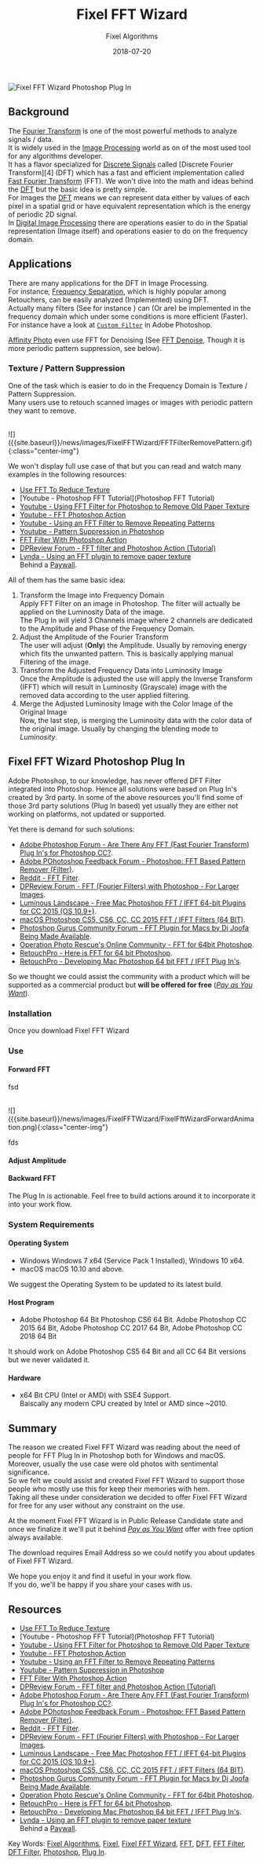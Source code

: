 ﻿---
title: 'Fixel FFT Wizard'
date: 	2018-07-20
author: Fixel Algorithms
layout: post
class:  news
hidden: true
---
![Fixel FFT Wizard Photoshop Plug In][01]

## Background

The [Fourier Transform][02] is one of the most powerful methods to analyze signals / data.  
It is widely used in the [Image Processing][03] world as on of the most used tool for any algorithms developer.  
It has a flavor specialized for [Discrete Signals](https://en.wikipedia.org/wiki/Discrete_time_and_continuous_time) called [Discrete Fourier Transform][4] (DFT) which has a fast and efficient implementation called [Fast Fourier Transform][05] (FFT). 
We won't dive into the math and ideas behind the [DFT][04] but the basic idea is pretty simple.  
For images the [DFT][04] means we can represent data either by values of each pixel in a spatial grid or have equivalent representation which is the energy of periodic 2D signal.  
In [Digital Image Processing][03] there are operations easier to do in the Spatial representation (Image itself) and operations easier to do on the frequency domain.

## Applications

There are many applications for the DFT in Image Processing.  
For instance, [Frequency Separation](https://fstoppers.com/post-production/ultimate-guide-frequency-separation-technique-8699), which is highly popular among Retouchers, can be easily analyzed (Implemented) using DFT.  
Actually many filters (See for instance ) can (Or are) be implemented in the frequency domain which under some conditions is more efficient (Faster). For instance have a look at [`Custom Filter`](https://helpx.adobe.com/photoshop-elements/using/filters-1.html#custom_filters) in Adobe Photoshop.

[Affinity Photo](https://affinity.serif.com/en-us/photo/) even use FFT for Denoising (See [FFT Denoise](https://www.youtube.com/watch?v=6wfeMGwcF0c&t=6s), Though it is more periodic pattern suppression, see below).

### Texture / Pattern Suppression

One of the task which is easier to do in the Frequency Domain is Texture / Pattern Suppression.  
Many users use to retouch scanned images or images with periodic pattern they want to remove.  

<br>
![]({{site.baseurl}}/news/images/FixelFFTWizard/FFTFilterRemovePattern.gif){:class="center-img"}
<br>

We won't display full use case of that but you can read and watch many examples in the following resources:

 *  [Use FFT To Reduce Texture](http://www.tipsquirrel.com/use-fft-to-reduce-texture/)
 *  [Youtube - Photoshop FFT Tutorial](Photoshop FFT Tutorial)
 *  [Youtube - Using FFT Filter for Photoshop to Remove Old Paper Texture](https://www.youtube.com/watch?v=SUqsm9_iCbQ)
 *  [Youtube - FFT Photoshop Action](https://www.youtube.com/watch?v=3jeOsgM5NMs)
 *  [Youtube - Using an FFT Filter to Remove Repeating Patterns](https://www.youtube.com/watch?v=yyox358zIRw&t=232s)
 *  [Youtube - Pattern Suppression in Photoshop](https://www.youtube.com/watch?v=FDM4lEw65j0)
 *  [FFT Filter With Photoshop Action](http://www.skeller.ch/ps/fft_action.php)
 *  [DPReview Forum - FFT filter and Photoshop Action (Tutorial)](https://www.dpreview.com/forums/post/16172756)
 *  [Lynda - Using an FFT plugin to remove paper texture](https://www.lynda.com/Photoshop-tutorials/Using-FFT-plugin-remove-paper-texture/373087/385421-4.html)  
    Behind a [Paywall](https://en.wikipedia.org/wiki/Paywall).

All of them has the same basic idea:

 1. Transform the Image into Frequency Domain  
    Apply FFT Filter on an image in Photoshop. The filter will actually be applied on the Luminosity Data of the image.  
    The Plug In will yield 3 Channels image where 2 channels are dedicated to the Amplitude and Phase of the Frequency Domain.
 2. Adjust the Amplitude of the Fourier Transform  
    The user will adjust (**Only**) the Amplitude. Usually by removing energy which fits the unwanted pattern. This is basically applying manual Filtering of the image.
 3. Transform the Adjusted Frequency Data into Luminosity Image  
    Once the Amplitude is adjusted the use will apply the Inverse Transform (IFFT) which will result in Luminosity (Grayscale) image with the removed data according to the user applied filtering.
 4. Merge the Adjusted Luminosity Image with the Color Image of the Original Image  
    Now, the last step, is merging the Luminosity data with the color data of the original image. Usually by changing the blending mode to *Luminosity*.

## Fixel FFT Wizard Photoshop Plug In  

Adobe Photoshop, to our knowledge, has never offered DFT Filter integrated into Photoshop. Hence all solutions were based on Plug In's created by 3rd party.
In some of the above resources you'll find some of those 3rd party solutions (Plug In based) yet usually they are either not working on platforms, not updated or supported.

Yet there is demand for such solutions:

 *  [Adobe Photoshop Forum - Are There Any FFT (Fast Fourier Transform) Plug In's for Photoshop CC?](https://forums.adobe.com/thread/2198154).
 *  [Adobe POhotoshop Feedback Forum - Photoshop: FFT Based Pattern Remover (Filter)](https://feedback.photoshop.com/photoshop_family/topics/fft_based_pattern_remover_as_a_filter).
 *  [Reddit - FFT Filter](https://www.reddit.com/r/photoshop/comments/7npjwk/fftfilter/).
 *  [DPReview Forum - FFT (Fourier Filters) with Photoshop - For Larger Images](https://www.dpreview.com/forums/post/42187590).
 *  [Luminous Landscape - Free Mac Photoshop FFT / IFFT 64-bit Plugins for CC 2015 (OS 10.9+)](http://forum.luminous-landscape.com/index.php?topic=107038.0).
 *  [macOS Photoshop CS5, CS6, CC, CC 2015﻿ FFT / IFFT Filters (64 BIT)](http://djjoofa.com/download/fft_mac_ps_cc_2015).
 *  [Photoshop Gurus Community Forum - FFT Plugin for Macs by Dj Joofa Being Made Available](https://www.photoshopgurus.com/forum/threads/fft-plugin-for-macs-by-dj-joofa-being-made-available.56261/).
 *  [Operation Photo Rescue's Online Community - FFT for 64bit Photoshop](http://www.operationphotorescue.org/forum/index.php?topic=3108.0).
 *  [RetouchPro - Here is FFT for 64 bit Photoshop](https://www.retouchpro.com/forum/tools/software/32395).
 *  [RetouchPro - Developing Mac Photoshop 64 bit FFT / IFFT Plug In's](https://www.retouchpro.com/forum/tools/software/38446).

So we thought we could assist the community with a product which will be supported as a commercial product but **will be offered for free** ([*Pay as You Want*](https://en.wikipedia.org/wiki/Pay_what_you_want)).

### Installation

Once you download Fixel FFT Wizard 

### Use

#### Forward FFT

fsd

<br>
![]({{site.baseurl}}/news/images/FixelFFTWizard/FixelFftWizardForwardAnimation.png){:class="center-img"}
<br>

fds

#### Adjust Amplitude

#### Backward FFT



The Plug In is actionable. Feel free to build actions around it to incorporate it into your work flow.

### System Requirements

#### Operating System

 *  Windows
    Windows 7 x64 (Service Pack 1 Installed), Windows 10 x64.
 *  macOS
    macOS 10.10 and above.

We suggest the Operating System to be updated to its latest build.

#### Host Program

 *  Adobe Photoshop 64 Bit
    Photoshop CS6 64 Bit. Adobe Photoshop CC 2015 64 Bit, Adobe Photoshop CC 2017 64 Bit, Adobe Photoshop CC 2018 64 Bit

It should work on Adobe Photoshop CS5 64 Bit and all CC 64 Bit versions but we never validated it.

#### Hardware

 *  x64 Bit CPU (Intel or AMD) with SSE4 Support.  
    Baiscally any modern CPU created by Intel or AMD since ~2010.


## Summary

The reason we created Fixel FFT Wizard was reading about the need of people for FFT Plug In in Photoshop both for Windows and macOS.  
Moreover, usually the use case were old photos with sentimental significance.  
So we felt we could assist and created Fixel FFT Wizard to support those people who mostly use this for keep their memories with hem.  
Taking all these under consideration we decided to offer Fixel FFT Wizard for free for any user without any constraint on the use.  

At the moment Fixel FFT Wizard is in Public Release Candidate state and once we finalize it we'll put it behind [*Pay as You Want*](https://en.wikipedia.org/wiki/Pay_what_you_want) offer with free option always available.

The download requires Email Address so we could notify you about updates of Fixel FFT Wizard.

We hope you enjoy it and find it useful in your work flow.  
If you do, we'll be happy if you share your cases with us.


<!-- 
<figure>
![test](https://i.imgur.com/mcnGYL4.png){:class="center-img"}
<figcaption>
Try this...
</figcaption>
</figure>
-->

<!-- 
<figure>
<img src="https://i.imgur.com/mcnGYL4.png" alt="Italian Trulli" class="center-img">
<figcaption>
Try this...
</figcaption>
</figure>
-->




## Resources

 *  [Use FFT To Reduce Texture](http://www.tipsquirrel.com/use-fft-to-reduce-texture/)
 *  [Youtube - Photoshop FFT Tutorial](Photoshop FFT Tutorial)
 *  [Youtube - Using FFT Filter for Photoshop to Remove Old Paper Texture](https://www.youtube.com/watch?v=SUqsm9_iCbQ)
 *  [Youtube - FFT Photoshop Action](https://www.youtube.com/watch?v=3jeOsgM5NMs)
 *  [Youtube - Using an FFT Filter to Remove Repeating Patterns](https://www.youtube.com/watch?v=yyox358zIRw&t=232s)
 *  [Youtube - Pattern Suppression in Photoshop](https://www.youtube.com/watch?v=FDM4lEw65j0)
 *  [FFT Filter With Photoshop Action](http://www.skeller.ch/ps/fft_action.php)
 *  [DPReview Forum - FFT filter and Photoshop Action (Tutorial)](https://www.dpreview.com/forums/post/16172756)
 *  [Adobe Photoshop Forum - Are There Any FFT (Fast Fourier Transform) Plug In's for Photoshop CC?](https://forums.adobe.com/thread/2198154).
 *  [Adobe POhotoshop Feedback Forum - Photoshop: FFT Based Pattern Remover (Filter)](https://feedback.photoshop.com/photoshop_family/topics/fft_based_pattern_remover_as_a_filter).
 *  [Reddit - FFT Filter](https://www.reddit.com/r/photoshop/comments/7npjwk/fftfilter/).
 *  [DPReview Forum - FFT (Fourier Filters) with Photoshop - For Larger Images](https://www.dpreview.com/forums/post/42187590).
 *  [Luminous Landscape - Free Mac Photoshop FFT / IFFT 64-bit Plugins for CC 2015 (OS 10.9+)](http://forum.luminous-landscape.com/index.php?topic=107038.0).
 *  [macOS Photoshop CS5, CS6, CC, CC 2015﻿ FFT / IFFT Filters (64 BIT)](http://djjoofa.com/download/fft_mac_ps_cc_2015).
 *  [Photoshop Gurus Community Forum - FFT Plugin for Macs by Dj Joofa Being Made Available](https://www.photoshopgurus.com/forum/threads/fft-plugin-for-macs-by-dj-joofa-being-made-available.56261/).
 *  [Operation Photo Rescue's Online Community - FFT for 64bit Photoshop](http://www.operationphotorescue.org/forum/index.php?topic=3108.0).
 *  [RetouchPro - Here is FFT for 64 bit Photoshop](https://www.retouchpro.com/forum/tools/software/32395).
 *  [RetouchPro - Developing Mac Photoshop 64 bit FFT / IFFT Plug In's](https://www.retouchpro.com/forum/tools/software/38446).
 *  [Lynda - Using an FFT plugin to remove paper texture](https://www.lynda.com/Photoshop-tutorials/Using-FFT-plugin-remove-paper-texture/373087/385421-4.html)  
    Behind a [Paywall](https://en.wikipedia.org/wiki/Paywall).


<!-- This is commented out -->
[comment]: # (https://fstoppers.com/education/how-create-luminosity-masks-better-retouching-111111 for Luminosity Mask using Calculations.)
[comment]: # (https://www.capturelandscapes.com/introduction-to-luminosity-masks/.)
[comment]: # (https://fstoppers.com/composite/create-seamless-selections-using-luminosity-masks-159068.)
[comment]: # (https://www.psdbox.com/tutorials/complex-masking-using-channels-and-calculations.)
[comment]: # (https://www.youtube.com/watch?v=t3zSUK7KK7c)
[comment]: # (https://www.youtube.com/watch?v=htuf4yaanBI)
[comment]: # (http://play.macprovideo.com/photoshop-102-selection-masking-techniques/12)
[comment]: # (https://www.youtube.com/watch?v=QUkIgdmnBaE)
[comment]: # (http://fotographee.com/luminosity-masks-gradient/ See shortcuts for operations on Masks)
[comment]: # (https://www.youtube.com/watch?v=XGe_YC5dIwI Gamma in Luminosity Masks)

Key Words: [Fixel Algorithms][99], [Fixel][99], [Fixel FFT Wizard][98], [FFT][98], [DFT][98], [FFT Filter][98], [DFT Filter][98], [Photoshop][99], [Plug In][99].


<!-- This is commented out -->
  [01]: {{site.baseurl}}/news/images/FixelFFTWizard/FixelFFTWizardBlogPostIcon.png "Fixel FFT Wizard Photoshop Plug In"
  [02]: https://en.wikipedia.org/wiki/Fourier_transform "Wikipedia - Fourier Transform"
  [03]: https://en.wikipedia.org/wiki/Digital_image_processing "Wikipedia - Digital Image Processing"
  [04]: https://en.wikipedia.org/wiki/Discrete_Fourier_transform "Wikipedia - Discrete Fourier Transform"
  [05]: https://en.wikipedia.org/wiki/Fast_Fourier_transform "Wikipedia - Fast Fourier Transform"
  [88]: {{site.baseurl}}/news/2018/03/luminosity-mask-001 "Luminosity Mask - How Does It (Really) Works?"
  [88]: http://fotographee.com/tutorial-image-editing-luminosity-masks/ "Luminosity Mask: The Complete Kickstarter’s Guide"
  [88]: https://www.youtube.com/watch?v=xvjno4d8uJ8 "How to Generate the Classic Luminosity Masks Using Mask / Channel Operations (Add, Subtract, Intersect [Multiply])"
  [98]: https://fixelalgorithms.co "Fixel FFT Wizard"
  [99]: https://fixelalgorithms.co "Fixel Algorithms"
  [Figure001]: {{site.baseurl}}/news/images/LuminosityMask001/GrayScaleImageGeneration.png "Figure 001 - Extracting Luminosity Channel from RGB Image"
  [Figure002]: {{site.baseurl}}/news/images/LuminosityMask001/MaskGenerator.png "Figure 002 - Mapping Grayscale Image into Luminosity Mask"
  [Figure003]: {{site.baseurl}}/news/images/LuminosityMask001/LuminosityMaskShowCaseAnimated.png "Figure 003 - Luminosity Mask Generation"
  [Figure004]: {{site.baseurl}}/news/images/LuminosityMask001/PhotoshopCurveTool.png "Figure 004 - Photoshop Curve Tool"
  [Figure005]: {{site.baseurl}}/news/images/LuminosityMask001/LuminosityMaskRecipesAnimated.png "Figure 005 - Luminosity Masks Recipes"
